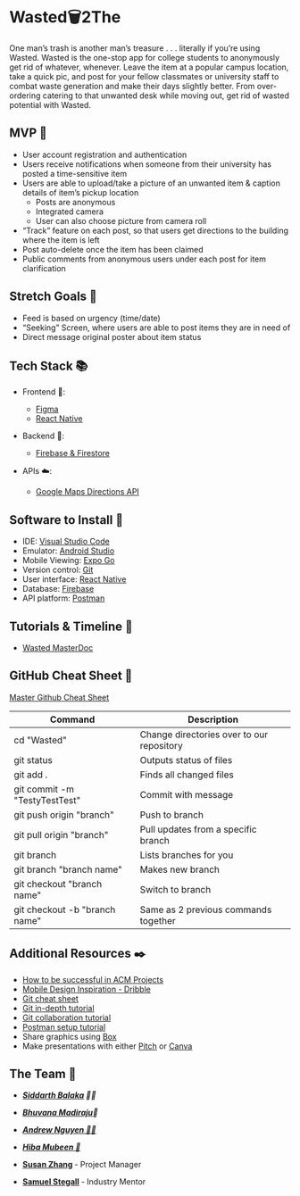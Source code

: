 # Wasted🗑2The
One man’s trash is another man’s treasure . . . literally if you’re using Wasted. Wasted is the one-stop app for college students to anonymously get rid of whatever, whenever. Leave the item at a popular campus location, take a quick pic, and post for your fellow classmates or university staff to combat waste generation and make their days slightly better. From over-ordering catering to that unwanted desk while moving out, get rid of wasted potential with Wasted.


## MVP 🎯

- User account registration and authentication
- Users receive notifications when someone from their university has posted a time-sensitive item
- Users are able to upload/take a picture of an unwanted item & caption details of item’s pickup location
  - Posts are anonymous
  - Integrated camera
  - User can also choose picture from camera roll
- “Track” feature on each post, so that users get directions to the building where the item is left
- Post auto-delete once the item has been claimed
- Public comments from anonymous users under each post for item clarification


## Stretch Goals 🏁

- Feed is based on urgency (time/date)
- “Seeking” Screen, where users are able to post items they are in need of
- Direct message original poster about item status


## Tech Stack 📚

- Frontend 🎨:
  - [Figma](https://www.figma.com/signup)
  - [React Native](https://reactnative.dev/docs/environment-setup)

- Backend 👾:
  - [Firebase & Firestore](https://console.firebase.google/u/0)

- APIs ☁️:
  - [Google Maps Directions API](https://developers.google.com/maps/documentation/directions)

## Software to Install 🔗

- IDE: [Visual Studio Code](https://code.visualstudio.com/)
- Emulator: [Android Studio](https://developer.android.com/studio)
- Mobile Viewing: [Expo Go](https://apps.apple.com/us/app/expo-go/id982107779)
- Version control: [Git](https://git-scm.com/downloads)
- User interface: [React Native](https://reactjs.org/)
- Database: [Firebase](https://console.firebase.google/u/0)
- API platform: [Postman](https://www.postman.com/downloads/)


## Tutorials & Timeline 🏫

- [Wasted MasterDoc](https://docs.google.com/document/d/1cd1LBOKFDF82_HHQBsh6ligr-f4R7VCt0AxTDRXbUqA/edit?usp=sharing)


## GitHub Cheat Sheet 🔄

[Master Github Cheat Sheet](https://www.atlassian.com/dam/jcr:8132028b-024f-4b6b-953e-e68fcce0c5fa/atlassian-git-cheatsheet.pdf)

| Command                       | Description                               |
| ----------------------------- | ----------------------------------------- |
| cd "Wasted"                   | Change directories over to our repository |
| git status                    | Outputs status of files                   |
| git add .                     | Finds all changed files                   |
| git commit -m "TestyTestTest" | Commit with message                       |
| git push origin "branch"      | Push to branch                            |
| git pull origin "branch"      | Pull updates from a specific branch       |
| git branch                    | Lists branches for you                    |
| git branch "branch name"      | Makes new branch                          |
| git checkout "branch name"    | Switch to branch                          |
| git checkout -b "branch name" | Same as 2 previous commands together      |


## Additional Resources ✒️

- [How to be successful in ACM Projects](https://docs.google.com/document/d/18Zi3DrKG5e6g5Bojr8iqxIu6VIGl86YBSFlsnJnlM88/edit?usp=sharing)
- [Mobile Design Inspiration - Dribble](https://dribbble.com/shots/popular/mobile)
- [Git cheat sheet](https://education.github.com/git-cheat-sheet-education.pdf)
- [Git in-depth tutorial](https://youtu.be/RGOj5yH7evk)
- [Git collaboration tutorial](https://youtu.be/jhtbhSpV5YA)
- [Postman setup tutorial](https://youtu.be/3eHJkcA8mTs)
- Share graphics using [Box](https://utdallas.account.box.com/login)
- Make presentations with either [Pitch](https://pitch.com/) or [Canva](https://www.canva.com/)

## The Team 🌟
- <b><i> [Siddarth Balaka](https://www.linkedin.com/in/siddarthbalaka/) 👾🎨</i></b>
- <b><i> [Bhuvana	Madiraju](https://www.linkedin.com/in/bhuvana-madiraju/)🎨 </i></b>
- <b><i> [Andrew Nguyen 👾🎨](https://www.linkedin.com/in/andrew-nguyen-bbb518177/<) </i></b>
- <b><i> [Hiba Mubeen 🎨](https://www.linkedin.com/in/hiba-mubeen/) </i></b>


- <b> [Susan Zhang](https://www.linkedin.com/in/susan-zh4ng/) </b> - Project Manager
- <b> [Samuel Stegall](https://www.linkedin.com/in/samuel-stegall-785b84128/) </b> - Industry Mentor
